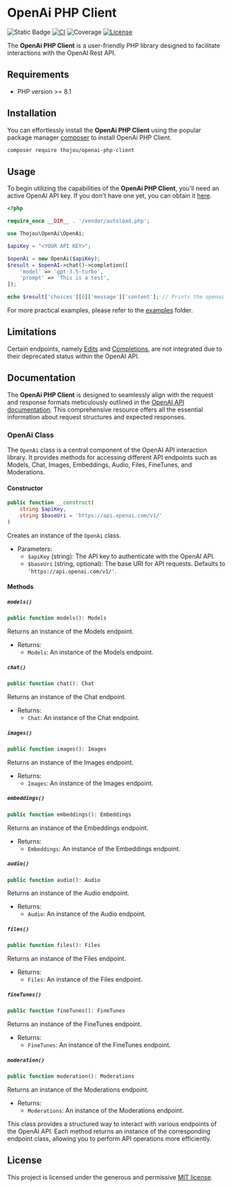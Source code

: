 # OpenAi PHP Client

![Static Badge](https://img.shields.io/badge/PHP_Version-%3E%3D8.1-blue)
[![CI](https://github.com/thojou/openai-php-client/actions/workflows/ci.yml/badge.svg)](https://github.com/thojou/openai-php-client/actions/workflows/ci.yml)
![Coverage](https://img.shields.io/badge/coverage-100%25-green)
[![License](https://img.shields.io/github/license/thojou/openai-php-client)](./LICENSE)


The **OpenAi PHP Client** is a user-friendly PHP library designed to facilitate interactions with the OpenAI Rest API.

## Requirements
* PHP version >= 8.1

## Installation

You can effortlessly install the **OpenAi PHP Client** using the popular package manager [composer](https://getcomposer.org/) to install OpenAi PHP Client.

```bash
composer require thojou/openai-php-client
```

## Usage

To begin utilizing the capabilities of the **OpenAi PHP Client**, you'll need an active OpenAI API key. If you don't have one yet, you can obtain it [here](https://platform.openai.com/account/api-keys).

```php
<?php

require_once __DIR__ . '/vendor/autoload.php';

use Thojou\OpenAi\OpenAi;

$apiKey = "<YOUR API KEY>";

$openAi = new OpenAi($apiKey);
$result = $openAI->chat()->completion([
    'model' => 'gpt-3.5-turbo',
    'prompt' => 'This is a test',
]);

echo $result['choices'][0]['message']['content']; // Prints the openai chat answer
```

For more practical examples, please refer to the [examples](./examples) folder.

## Limitations

Certain endpoints, namely [Edits](https://platform.openai.com/docs/api-reference/edits) and [Completions](https://platform.openai.com/docs/api-reference/completions), are not integrated due to their deprecated status within the OpenAI API.

## Documentation

The **OpenAi PHP Client** is designed to seamlessly align with the request and response formats meticulously outlined in the [OpenAI API documentation](https://platform.openai.com/docs/api-reference). This comprehensive resource offers all the essential information about request structures and expected responses.

### OpenAi Class

The `OpenAi` class is a central component of the OpenAI API interaction library. It provides methods for accessing different API endpoints such as Models, Chat, Images, Embeddings, Audio, Files, FineTunes, and Moderations.

#### Constructor

```php
public function __construct(
    string $apiKey,
    string $baseUri = 'https://api.openai.com/v1/'
)
```

Creates an instance of the `OpenAi` class.

- Parameters:
    - `$apiKey` (string): The API key to authenticate with the OpenAI API.
    - `$baseUri` (string, optional): The base URI for API requests. Defaults to `'https://api.openai.com/v1/'`.

#### Methods

##### `models()`

```php
public function models(): Models
```

Returns an instance of the Models endpoint.

- Returns:
    - `Models`: An instance of the Models endpoint.

##### `chat()`

```php
public function chat(): Chat
```

Returns an instance of the Chat endpoint.

- Returns:
    - `Chat`: An instance of the Chat endpoint.

##### `images()`

```php
public function images(): Images
```

Returns an instance of the Images endpoint.

- Returns:
    - `Images`: An instance of the Images endpoint.

##### `embeddings()`

```php
public function embeddings(): Embeddings
```

Returns an instance of the Embeddings endpoint.

- Returns:
    - `Embeddings`: An instance of the Embeddings endpoint.

##### `audio()`

```php
public function audio(): Audio
```

Returns an instance of the Audio endpoint.

- Returns:
    - `Audio`: An instance of the Audio endpoint.

##### `files()`

```php
public function files(): Files
```

Returns an instance of the Files endpoint.

- Returns:
    - `Files`: An instance of the Files endpoint.

##### `fineTunes()`

```php
public function fineTunes(): FineTunes
```

Returns an instance of the FineTunes endpoint.

- Returns:
    - `FineTunes`: An instance of the FineTunes endpoint.

##### `moderation()`

```php
public function moderation(): Moderations
```

Returns an instance of the Moderations endpoint.

- Returns:
    - `Moderations`: An instance of the Moderations endpoint.


This class provides a structured way to interact with various endpoints of the OpenAI API. Each method returns an instance of the corresponding endpoint class, allowing you to perform API operations more efficiently.

## License

This project is licensed under the generous and permissive [MIT license](./LICENSE).